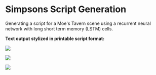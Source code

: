 # Simpsons Script Generation
Generating a script for a Moe's Tavern scene using a recurrent neural network with long short term memory (LSTM) cells.

**Text output stylized in printable script format:**

![](http://i.imgsafe.org/d802073142.jpg)

![](http://i.imgsafe.org/d8020f02cd.jpg)

![](http://i.imgsafe.org/d80212ec56.jpg)
